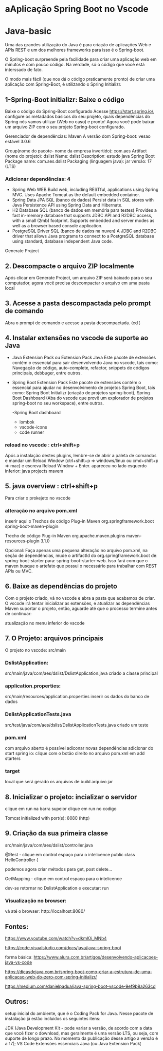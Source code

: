 # aAplicação Spring Boot no Vscode

# Java-basic

Uma das grandes utilização do Java é para criação de aplicações Web e APIs REST e um dos melhores frameworks para isso é o Spring-boot.

O Spring-boot surpreende pela facilidade para criar uma aplicação web em minutos e com pouco código. Na verdade, só o código que você está interssado de fato.

O modo mais fácil (que nos dá o código praticamente pronto) de criar uma aplicação com Spring-Boot, é utilizando o Spring Initializr.

## 1-Spring-Boot initializr: Baixe o código

Baixe o código do Spring-Boot configurado
Acesse https://start.spring.io/, configure os metadados básicos do seu projeto, quais dependências do Spring nós vamos utilizar (Web no caso) e pronto! Agora você pode baixar um arquivo ZIP com o seu projeto Spring-boot configurado.

Gerenciador de dependências: Maven
A versão dom Spring-boot: vesao estável 3.0.6

Group(nome do pacote- nome da empresa invertido): com.aes
Artifact (nome do projeto): dslist
Name: dslist
Description: estudo java Spring Boot
Package name: com.aes.dslist
Packaging (linguagem java): jar
versão: 17 (LTS)

### Adicionar dependências: 4

- Spring Web WEB
  Build web, including RESTful, applications using Spring MVC. Uses Apache Tomcat as the default embedded container.
- Spring Data JPA SQL (banco de dados)
  Persist data in SQL stores with Java Persistence API using Spring Data and Hibernate.
- H2 Database SQL (banco de dados em memória para testes)
  Provides a fast in-memory database that supports JDBC API and R2DBC access, with a small (2mb) footprint. Supports embedded and server modes as well as a browser based console application.
- PostgreSQL Driver SQL (banco de dados na nuven)
  A JDBC and R2DBC driver that allows Java programs to connect to a PostgreSQL database using standard, database independent Java code.

Generate Project

## 2. Descompacte o arquivo ZIP localmente

Após clicar em Generate Project, um arquivo ZIP será baixado para o seu computador, agora você precisa descompactar o arquivo em uma pasta local

## 3. Acesse a pasta descompactada pelo prompt de comando

Abra o prompt de comando e acesse a pasta descompactada. (cd <caminho da pasta>)

## 4. Instalar extensões no vscode de suporte ao Java

- Java Extension Pack ou Extension Pack Java
  Este pacote de extensões contém o essencial para sair desenvolvendo Java no vscode, tais como: Navegação de código, auto-complete, refactor, snippets de códigos principais, debbuger, entre outros.

- Spring Boot Extension Pack
  Este pacote de extensões contém o essencial para ajudar no desenvolvimento de projetos Spring Boot, tais como: Spring Boot Initializr (criação de projetos spring-boot), Spring Boot Dashboard (Aba do vscode que provê um explorador de projetos spring-boot no seu workspace), entre outros.

  -Spring Boot dashboard

  - lombok
  - vscode-icons
  - code runner

### reload no vscode : ctrl+shift+p

Após a instalação destes plugins, lembre-se de abrir a paleta de comandos e mandar um Reload Window (ctrl+shift+p => windows/linux ou cmd+shift+p => mac) e escreva Reload Window + Enter.
apareceu no lado esquerdo inferior: java projects
mavem

## 5. java overview : ctrl+shift+p

Para criar o prokejeto no vscode

### alteração no arquivo pom.xml

<build>
		<plugins>
    inserir aqui o Trechos de código Plug-in Maven
			<plugin>
				<groupId>org.springframework.boot</groupId>
				<artifactId>spring-boot-maven-plugin</artifactId>
			</plugin>
		</plugins>
	</build>

Trecho de código Plug-in Maven
<plugin>
<groupId>org.apache.maven.plugins</groupId>
<artifactId>maven-resources-plugin</artifactId>
<version>3.1.0</version> <!--$NO-MVN-MAN-VER$ -->
</plugin>

Opcional:
Faça apenas uma pequena alteração no arquivo pom.xml, na seção de dependências, mude o artifactId do org.springframework.boot de: spring-boot-starter para: spring-boot-starter-web. Isso fará com que o maven busque o artefato que possui o necessário para trabalhar com REST APIs ou MVC.

## 6. Baixe as dependências do projeto

Com o projeto criado, vá no vscode e abra a pasta que acabamos de criar. O vscode irá tentar inicializar as extensões, e atualizar as dependências Maven suportar o projeto, então, aguarde até que o processo termine antes de continuar:

atualização no menu inferior do vscode

## 7. O Projeto: arquivos principais

O projeto no vscode: src/main

### DslistApplication:

src/main/java/com/aes/dslist/DslistApplication.java
criado a classe principal

### application.properties:

src/main/resources/application.properties
inserir os dados do banco de dados

### DslistApplicationTests.java

src/test/java/com/aes/dslist/DslistApplicationTests.java
criado um teste

### pom.xml

com arquivo aberto é possível adiconar novas dependências
adicionar do start spring io:
clique com o botão direito no arquivo pom.xml em add starters

### target

local que será gerado os arquivos de build arquivo jar

## 8. Inicializar o projeto: incializar o servidor

clique em run na barra supeior
clique em run no codigo

Tomcat initialized with port(s): 8080 (http)

## 9. Criação da sua primeira classe

src/main/java/com/aes/dslist/controller.java

@Rest - clique em control espaço para o intelicence
public class HelloController {

podemos agora criar métodos para get, post delete...

GetMapping - clique em control espaço para o intelicence

dev-se retornar no DslistApplication e executar: run

### Visualização no browser:

vá até o browser:
http://localhost:8080/

## Fontes:

https://www.youtube.com/watch?v=dkmlOi_MNb4

https://code.visualstudio.com/docs/java/java-spring-boot

forma básica:
https://www.alura.com.br/artigos/desenvolvendo-aplicacoes-java-vs-code

https://dicasdejava.com.br/spring-boot-como-criar-a-estrutura-de-uma-aplicacao-web-do-zero-com-spring-initializr/

https://medium.com/danielpadua/java-spring-boot-vscode-9ef9b8a263cd

## Outros:

setup inicial do ambiente, que é o Coding Pack for Java. Nesse pacote de instalação já estão incluídos os seguintes itens:

JDK (Java Development Kit - pode variar a versão, de acordo com a data que você fizer o download, mas geralmente é uma versão LTS, ou seja, com suporte de longo prazo. No momento da publicação desse artigo a versão é a 17);
VS Code
Extensões essenciais Java (ou Java Extension Pack)
